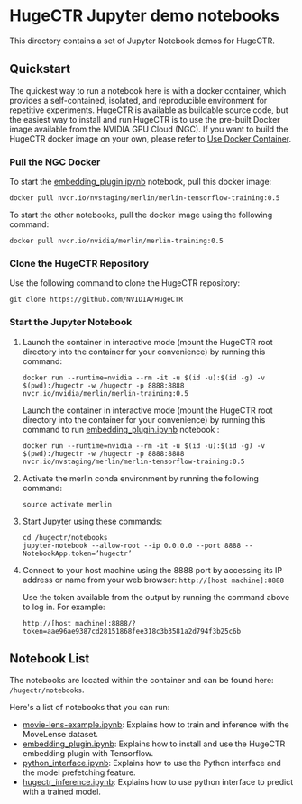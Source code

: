 # HugeCTR Jupyter demo notebooks
This directory contains a set of Jupyter Notebook demos for HugeCTR.

## Quickstart
The quickest way to run a notebook here is with a docker container, which provides a self-contained, isolated, and reproducible environment for repetitive experiments. HugeCTR is available as buildable source code, but the easiest way to install and run HugeCTR is to use the pre-built Docker image available from the NVIDIA GPU Cloud (NGC). If you want to build the HugeCTR docker image on your own, please refer to [Use Docker Container](../docs/mainpage.md#use-docker-container).

### Pull the NGC Docker
To start the [embedding_plugin.ipynb](embedding_plugin.ipynb) notebook, pull this docker image:
```
docker pull nvcr.io/nvstaging/merlin/merlin-tensorflow-training:0.5
```

To start the other notebooks, pull the docker image using the following command:
```
docker pull nvcr.io/nvidia/merlin/merlin-training:0.5
```

### Clone the HugeCTR Repository
Use the following command to clone the HugeCTR repository:
```
git clone https://github.com/NVIDIA/HugeCTR
```

### Start the Jupyter Notebook

1. Launch the container in interactive mode (mount the HugeCTR root directory into the container for your convenience) by running this command: 
   ```
   docker run --runtime=nvidia --rm -it -u $(id -u):$(id -g) -v $(pwd):/hugectr -w /hugectr -p 8888:8888 nvcr.io/nvidia/merlin/merlin-training:0.5
   ```  
   Launch the container in interactive mode (mount the HugeCTR root directory into the container for your convenience) by running this command to run [embedding_plugin.ipynb](embedding_plugin.ipynb) notebook : 
   ```
   docker run --runtime=nvidia --rm -it -u $(id -u):$(id -g) -v $(pwd):/hugectr -w /hugectr -p 8888:8888 nvcr.io/nvstaging/merlin/merlin-tensorflow-training:0.5
   ```

2. Activate the merlin conda environment by running the following command:  
   ```shell.
   source activate merlin
   ```

3. Start Jupyter using these commands: 
   ```
   cd /hugectr/notebooks
   jupyter-notebook --allow-root --ip 0.0.0.0 --port 8888 --NotebookApp.token=’hugectr’
   ```

4. Connect to your host machine using the 8888 port by accessing its IP address or name from your web browser: `http://[host machine]:8888`

   Use the token available from the output by running the command above to log in. For example:

   `http://[host machine]:8888/?token=aae96ae9387cd28151868fee318c3b3581a2d794f3b25c6b`


## Notebook List
The notebooks are located within the container and can be found here: `/hugectr/notebooks`.

Here's a list of notebooks that you can run:
- [movie-lens-example.ipynb](movie-lens-example.ipynb): Explains how to train and inference with the MoveLense dataset.
- [embedding_plugin.ipynb](embedding_plugin.ipynb): Explains how to install and use the HugeCTR embedding plugin with Tensorflow.
- [python_interface.ipynb](python_interface.ipynb): Explains how to use the Python interface and the model prefetching feature.
- [hugectr_inference.ipynb](hugectr_inference.ipynb): Explains how to use python interface to predict with a trained model.
